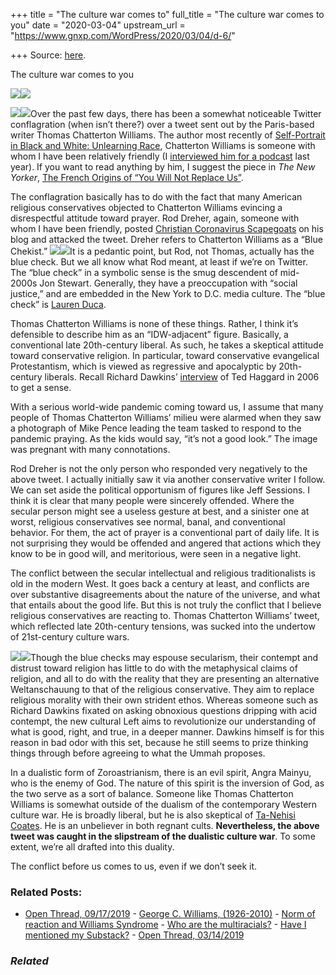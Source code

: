+++
title = "The culture war comes to"
full_title = "The culture war comes to you"
date = "2020-03-04"
upstream_url = "https://www.gnxp.com/WordPress/2020/03/04/d-6/"

+++
Source: [here](https://www.gnxp.com/WordPress/2020/03/04/d-6/).

The culture war comes to you

[![](https://i0.wp.com/www.gnxp.com/WordPress/wp-content/uploads/2020/03/Screenshot-from-2020-03-04-03-30-07.jpg?resize=522%2C574&ssl=1)![](https://i0.wp.com/www.gnxp.com/WordPress/wp-content/uploads/2020/03/Screenshot-from-2020-03-04-03-30-07.jpg?resize=522%2C574&ssl=1)](https://twitter.com/thomaschattwill/status/1234252762055090176)

[![](https://i0.wp.com/www.gnxp.com/WordPress/wp-content/uploads/2020/03/selfportraitinblackandwhite.jpeg?resize=182%2C276&ssl=1)![](https://i0.wp.com/www.gnxp.com/WordPress/wp-content/uploads/2020/03/selfportraitinblackandwhite.jpeg?resize=182%2C276&ssl=1)](https://www.amazon.com/exec/obidos/ASIN/0393608867/geneexpressio-20)Over the past few days, there has been a somewhat noticeable Twitter conflagration (when isn’t there?) over a tweet sent out by the Paris-based writer Thomas Chatterton Williams. The author most recently of [Self-Portrait in Black and White: Unlearning Race](https://www.amazon.com/exec/obidos/ASIN/0393608867/geneexpressio-20), Chatterton Williams is someone with whom I have been relatively friendly (I [interviewed him for a podcast](https://www.brownpundits.com/2019/03/08/browncast-podcast-episode-21-a-conversation-with-thomas-chatterton-williams-a-cosmopolitan-in-paris/) last year). If you want to read anything by him, I suggest the piece in *The New Yorker*, [The French Origins of “You Will Not Replace Us”](https://www.newyorker.com/magazine/2017/12/04/the-french-origins-of-you-will-not-replace-us).

The conflagration basically has to do with the fact that many American religious conservatives objected to Chatterton Williams evincing a disrespectful attitude toward prayer. Rod Dreher, again, someone with whom I have been friendly, posted [Christian Coronavirus Scapegoats](https://www.theamericanconservative.com/dreher/christian-scapegoats-coronavirus-trump/) on his blog and attacked the tweet. Dreher refers to Chatterton Williams as a “Blue Chekist.” ![](https://i0.wp.com/www.gnxp.com/WordPress/wp-content/uploads/2020/03/jonstewart.jpeg?resize=275%2C183&ssl=1)![](https://i0.wp.com/www.gnxp.com/WordPress/wp-content/uploads/2020/03/jonstewart.jpeg?resize=275%2C183&ssl=1)It is a pedantic point, but Rod, not Thomas, actually has the blue check. But we all know what Rod meant, at least if we’re on Twitter. The “blue check” in a symbolic sense is the smug descendent of mid-2000s Jon Stewart. Generally, they have a preoccupation with “social justice,” and are embedded in the New York to D.C. media culture. The “blue check” is [Lauren Duca](https://en.wikipedia.org/wiki/Lauren_Duca).

Thomas Chatterton Williams is none of these things. Rather, I think it’s defensible to describe him as an “IDW-adjacent” figure. Basically, a conventional late 20th-century liberal. As such, he takes a skeptical attitude toward conservative religion. In particular, toward conservative evangelical Protestantism, which is viewed as regressive and apocalyptic by 20th-century liberals. Recall Richard Dawkins’ [interview](https://www.youtube.com/watch?v=mmMv0ceWTVQ) of Ted Haggard in 2006 to get a sense.

With a serious world-wide pandemic coming toward us, I assume that many people of Thomas Chatterton Williams’ milieu were alarmed when they saw a photograph of Mike Pence leading the team tasked to respond to the pandemic praying. As the kids would say, “it’s not a good look.” The image was pregnant with many connotations.

Rod Dreher is not the only person who responded very negatively to the above tweet. I actually initially saw it via another conservative writer I follow. We can set aside the political opportunism of figures like Jeff Sessions. I think it is clear that many people were sincerely offended. Where the secular person might see a useless gesture at best, and a sinister one at worst, religious conservatives see normal, banal, and conventional behavior. For them, the act of prayer is a conventional part of daily life. It is not surprising they would be offended and angered that actions which they know to be in good will, and meritorious, were seen in a negative light.

The conflict between the secular intellectual and religious traditionalists is old in the modern West. It goes back a century at least, and conflicts are over substantive disagreements about the nature of the universe, and what that entails about the good life. But this is not truly the conflict that I believe religious conservatives are reacting to. Thomas Chatterton Williams’ tweet, which reflected late 20th-century tensions, was sucked into the undertow of 21st-century culture wars.

[![](https://i0.wp.com/www.gnxp.com/WordPress/wp-content/uploads/2020/03/historyofmadness.jpeg?resize=183%2C275&ssl=1)![](https://i0.wp.com/www.gnxp.com/WordPress/wp-content/uploads/2020/03/historyofmadness.jpeg?resize=183%2C275&ssl=1)](https://www.amazon.com/exec/obidos/ASIN/0415477263/geneexpressio-20)Though the blue checks may espouse secularism, their contempt and distrust toward religion has little to do with the metaphysical claims of religion, and all to do with the reality that they are presenting an alternative Weltanschauung to that of the religious conservative. They aim to replace religious morality with their own strident ethos. Whereas someone such as Richard Dawkins fixated on asking obnoxious questions dripping with acid contempt, the new cultural Left aims to revolutionize our understanding of what is good, right, and true, in a deeper manner. Dawkins himself is for this reason in bad odor with this set, because he still seems to prize thinking things through before agreeing to what the Ummah proposes.

In a dualistic form of Zoroastrianism, there is an evil spirit, Angra Mainyu, who is the enemy of God. The nature of this spirit is the inversion of God, as the two serve as a sort of balance. Someone like Thomas Chatterton Williams is somewhat outside of the dualism of the contemporary Western culture war. He is broadly liberal, but he is also skeptical of [Ta-Nehisi Coates](https://www.nytimes.com/2017/10/06/opinion/ta-nehisi-coates-whiteness-power.html).
He is an unbeliever in both regnant cults. **Nevertheless, the above tweet was caught in the slipstream of the dualistic culture war**. To some extent, we’re all drafted into this duality.

The conflict before us comes to us, even if we don’t seek it.

### Related Posts:

- [Open Thread,
  09/17/2019](https://www.gnxp.com/WordPress/2019/09/17/open-thread-09-17-2019/) - [George C. Williams,
  (1926-2010)](https://www.gnxp.com/WordPress/2010/09/10/george-c-williams-1926-2010/) - [Norm of reaction and Williams
  Syndrome](https://www.gnxp.com/WordPress/2007/01/27/norm-of-reaction-and-williams-syndrome/) - [Who are the
  multiracials?](https://www.gnxp.com/WordPress/2008/04/02/who-are-the-multiracials/) - [Have I mentioned my
  Substack?](https://www.gnxp.com/WordPress/2020/12/31/substack-2021/) - [Open Thread,
  03/14/2019](https://www.gnxp.com/WordPress/2019/03/14/open-thread-03-14-2019/)

### *Related*

[](https://www.addtoany.com/add_to/facebook?linkurl=https%3A%2F%2Fwww.gnxp.com%2FWordPress%2F2020%2F03%2F04%2Fd-6%2F&linkname=The%20culture%20war%20comes%20to%20you "Facebook")[](https://www.addtoany.com/add_to/twitter?linkurl=https%3A%2F%2Fwww.gnxp.com%2FWordPress%2F2020%2F03%2F04%2Fd-6%2F&linkname=The%20culture%20war%20comes%20to%20you "Twitter")[](https://www.addtoany.com/add_to/email?linkurl=https%3A%2F%2Fwww.gnxp.com%2FWordPress%2F2020%2F03%2F04%2Fd-6%2F&linkname=The%20culture%20war%20comes%20to%20you "Email")[](https://www.addtoany.com/share)
